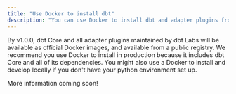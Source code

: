 ```yaml
---
title: "Use Docker to install dbt"
description: "You can use Docker to install dbt and adapter plugins from the command line."
---
```


By v1.0.0, dbt Core and all adapter plugins maintained by dbt Labs will be available as official Docker images,
and available from a public registry.
We recommend you use Docker to install in production because it includes dbt Core and all of its dependencies. You might also use a Docker to install and develop locally if you don't have your python environment set up.

More information coming soon!

